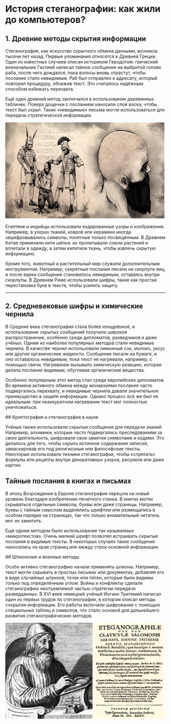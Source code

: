 # История стеганографии: как жили до компьютеров?

## 1. Древние методы скрытия информации
<p class="custom-text">Стеганография, как искусство скрытного обмена данными, возникла тысячи лет назад. Первые упоминания относятся к Древней Греции. Один из известных случаев описан историком Геродотом: греческий военачальник Гистией написал тайное сообщение на выбритой голове раба, после чего дождался, пока волосы вновь отрастут, чтобы послание стало невидимым. Раб был отправлен к адресату, который повторил процедуру, обнажив текст. Это считалось надёжным способом избежать перехвата.

Ещё один древний метод заключался в использовании деревянных табличек. Поверх дощечки с посланием наносили слой воска, чтобы текст был скрыт. Такие «невидимые» письма могли использоваться для передачи стратегической информации.</p>
<img src="/static/images/steganography_slave.jpg" alt="Альтернативный текст" width="500" height="300"><p class="custom-text">
<p class="custom-text">
Египтяне и индийцы использовали кодированные узоры и изображения. Например, в узорах тканей, ковров или керамики иногда зашифровывались символы, понятные только посвящённым. В Древнем Китае применяли нити шёлка: их пропитывали соком растений и вплетали в одежду, а затем кипятили ткань, чтобы извлечь скрытую информацию.

Кроме того, животный и растительный мир служили дополнительным инструментом. Например, секретные послания писали на скорлупе яиц, и после варки сообщение становилось невидимым, оставаясь внутри скорлупы. В Древнем Риме использовали шифры, такие как простая перестановка букв в тексте, чтобы усилить защиту. </p>

---

## 2. Средневековые шифры и химические чернила
<p class="custom-text">
В Средние века стеганография стала более изощрённой, и использование скрытых сообщений получило широкое распространение, особенно среди дипломатов, разведчиков и даже учёных. Одним из наиболее популярных методов стали невидимые чернила. В качестве чернил использовали лимонный сок, молоко, уксус или другие органические жидкости. Сообщение писали на бумаге, и оно оставалось невидимым, пока текст не нагревали, например, с помощью свечи. Нагревание вызывало химическую реакцию, которая делала послание видимым, обугливая органические вещества.

Особенно популярным этот метод стал среди европейских дипломатов. Во времена активного обмена между монархиями послания часто подвергались перехвату, и невидимые чернила давали значительное преимущество в защите информации. Однако процесс всё же был не идеальным: при неаккуратном нагревании текст мог полностью уничтожиться.
</p>
## Криптография и стеганография в науке
<p class="custom-text">
Учёные также использовали скрытые сообщения для передачи знаний. Например, алхимики, которые часто подвергались преследованиям за свою деятельность, шифровали свои заметки символами и кодами. Это делалось для того, чтобы скрыть истинное содержание записей, замаскировав его под религиозные или философские тексты. Некоторые использовали техники стеганографии, чтобы «спрятать» формулы или рецепты внутри декоративных узоров, рисунков или даже картин.</p>

## Тайные послания в книгах и письмах
<p class="custom-text">
В эпоху Возрождения в Европе стеганография перешла на новый уровень благодаря изобретению печатного станка. В книгах могли скрываться отдельные символы, буквы или даже страницы. Например, буквы с тайным смыслом выделялись шрифтом или размещались в особом порядке на страницах, так что только внимательный читатель мог их заметить.

Ещё одним методом было использование так называемых «микротекстов». Очень мелкий шрифт позволял встраивать скрытые послания в видимые тексты. В некоторых случаях такие сообщения наносились на края страниц или между строк основной информации.
</p>
## Шпионские и военные методы
<p class="custom-text">
Особо активно стеганографию начали применять шпионы. Например, текст могли скрывать в простых письмах или документах, добавляя его в виде случайных штрихов, точек или пятен, которые были видимы только под определённым углом. Войны и конфликты сделали стеганографию неотъемлемой частью стратегии передачи разведданных.
В XVI веке немецкий учёный Иоганн Тритемий написал один из первых трудов по стеганографии, в котором описал методы сокрытия информации. Его работы включали шифрование с помощью специальных таблиц и символов, что стало основой для дальнейшего развития стеганографических методов.
</p>
<img src="/static/images/steganography_book.jpeg" alt="Альтернативный текст" width="500" height="300">